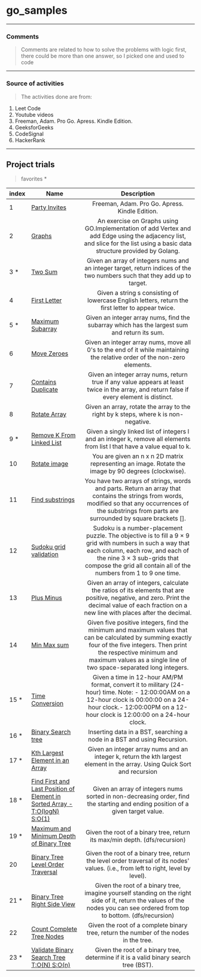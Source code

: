 # go_samples

-----------------------------
### Comments

> Comments are related to how to solve the problems with logic first, there could be more than one answer, so I picked one and used to code

-----------------------------
### Source of activities 

> The activities done are from: 

1. Leet Code
2. Youtube videos
3. Freeman, Adam. Pro Go. Apress. Kindle Edition.
4. GeeksforGeeks
5. CodeSignal 
6. HackerRank

------------------------------

## Project trials 

> favorites *

|index| Name          | Description                                   
|---| ------------- |:-------------:                                
|1|[Party Invites](https://github.com/Alessandrasdias/Golang_Sample_Projects/tree/main/Party_invites)| Freeman, Adam. Pro Go. Apress. Kindle Edition.
|2|[Graphs](https://github.com/Alessandrasdias/Golang_Sample_Projects/tree/main/Graphs)| An exercise on Graphs using GO.Implementation of add Vertex and add Edge using the adjacency list, and slice for the list using a basic data structure provided by Golang.                                     
|3 *|[Two Sum](https://github.com/Alessandrasdias/Golang_Sample_Projects/tree/main/two_sum) |Given an array of integers nums and an integer target, return indices of the two numbers such that they add up to target.
|4|[First Letter ](https://github.com/Alessandrasdias/Golang_Sample_Projects/tree/main/firstLetter) |Given a string s consisting of lowercase English letters, return the first letter to appear twice.
|5 *|[Maximum Subarray ](https://github.com/Alessandrasdias/Golang_Sample_Projects/tree/main/maximum_subarray) |Given an integer array nums, find the subarray which has the largest sum and return its sum.
|6|[Move Zeroes ](https://github.com/Alessandrasdias/Golang_Sample_Projects/tree/main/move_zeroes) |Given an integer array nums, move all 0's to the end of it while maintaining the relative order of the non-zero elements.
|7|[Contains Duplicate ](https://github.com/Alessandrasdias/Golang_Sample_Projects/tree/main/contains_duplicate) |Given an integer array nums, return true if any value appears at least twice in the array, and return false if every element is distinct.
|8|[Rotate Array ](https://github.com/Alessandrasdias/Golang_Sample_Projects/tree/main/rotate) |Given an array, rotate the array to the right by k steps, where k is non-negative.
|9 *|[Remove K From Linked List ](https://github.com/Alessandrasdias/Golang_Sample_Projects/tree/main/remove-linked-list) |Given a singly linked list of integers l and an integer k, remove all elements from list l that have a value equal to k.
|10|[Rotate image ](https://github.com/Alessandrasdias/Golang_Sample_Projects/tree/main/rotate_image) |You are given an n x n 2D matrix representing an image. Rotate the image by 90 degrees (clockwise).
|11|[Find substrings ](https://github.com/Alessandrasdias/Golang_Sample_Projects/tree/main/findSubstrings) |You have two arrays of strings, words and parts. Return an array that contains the strings from words, modified so that any occurrences of the substrings from parts are surrounded by square brackets [].
|12|[Sudoku grid validation ](https://github.com/Alessandrasdias/Golang_Sample_Projects/tree/main/sudoku) |Sudoku is a number-placement puzzle. The objective is to fill a 9 × 9 grid with numbers in such a way that each column, each row, and each of the nine 3 × 3 sub-grids that compose the grid all contain all of the numbers from 1 to 9 one time.
|13|[Plus Minus ](https://github.com/Alessandrasdias/Golang_Sample_Projects/tree/main/plusMinus) |Given an array of integers, calculate the ratios of its elements that are positive, negative, and zero. Print the decimal value of each fraction on a new line with  places after the decimal.
|14|[Min Max sum  ](https://github.com/Alessandrasdias/Golang_Sample_Projects/tree/main/minMax) |Given five positive integers, find the minimum and maximum values that can be calculated by summing exactly four of the five integers. Then print the respective minimum and maximum values as a single line of two space-separated long integers.
|15 * |[Time Conversion ](https://github.com/Alessandrasdias/Golang_Sample_Projects/tree/main/time_conversion) |Given a time in 12-hour AM/PM format, convert it to military (24-hour) time. Note: - 12:00:00AM on a 12-hour clock is 00:00:00 on a 24-hour clock.- 12:00:00PM on a 12-hour clock is 12:00:00 on a 24-hour clock.
|16 *|[Binary Search tree ](https://github.com/Alessandrasdias/Golang_Sample_Projects/tree/main/bst) | Inserting data in a BST, searching a node in a BST and using Recursion. 
|17 *|[Kth Largest Element in an Array ](https://github.com/Alessandrasdias/Golang_Sample_Projects/tree/main/kthLargest) | Given an integer array nums and an integer k, return the kth largest element in the array. Using Quick Sort and recursion
|18 *|[Find First and Last Position of Element in Sorted Array - T:O(logN) S:O(1) ](https://github.com/Alessandrasdias/Golang_Sample_Projects/tree/main/firstLast) |Given an array of integers nums sorted in non-decreasing order, find the starting and ending position of a given target value.
|19  *|[Maximum and Minimum Depth of Binary Tree](https://github.com/Alessandrasdias/Golang_Sample_Projects/tree/main/minAndMaxDepth) |Given the root of a binary tree, return its max/min depth. (dfs/recursion)
|20|[ Binary Tree Level Order Traversal](https://github.com/Alessandrasdias/Golang_Sample_Projects/tree/main/levelOrderBT) |Given the root of a binary tree, return the level order traversal of its nodes' values. (i.e., from left to right, level by level).
|21  *|[Binary Tree Right Side View](https://github.com/Alessandrasdias/Golang_Sample_Projects/tree/main/btRightView) |Given the root of a binary tree, imagine yourself standing on the right side of it, return the values of the nodes you can see ordered from top to bottom. (dfs/recursion)
|22|[Count Complete Tree Nodes](https://github.com/Alessandrasdias/Golang_Sample_Projects/tree/main/compTreeNodes) |Given the root of a complete binary tree, return the number of the nodes in the tree.
|23 *|[Validate Binary Search Tree T:O(N) S:O(n)](https://github.com/Alessandrasdias/Golang_Sample_Projects/tree/main/bstValidation) |Given the root of a binary tree, determine if it is a valid binary search tree (BST).
